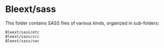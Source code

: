 # Bleext/sass

This folder contains SASS files of various kinds, organized in sub-folders:

    Bleext/sass/etc
    Bleext/sass/src
    Bleext/sass/var
